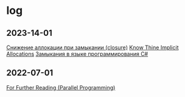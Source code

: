 # log

## 2023-14-01

[Снижение аллокации при замыкании (closure)](https://habr.com/ru/post/677818/)
[Know Thine Implicit Allocations](https://devblogs.microsoft.com/pfxteam/know-thine-implicit-allocations/)
[Замыкания в языке программирования C#](http://sergeyteplyakov.blogspot.com/2010/04/c.html)

## 2022-07-01

[For Further Reading (Parallel Programming)](https://learn.microsoft.com/en-us/dotnet/standard/parallel-programming/for-further-reading-parallel-programming)
